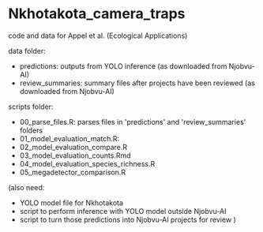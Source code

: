 # Nkhotakota_camera_traps
code and data for Appel et al. (Ecological Applications)


data folder: 
- predictions: outputs from YOLO inference (as downloaded from Njobvu-AI)
- review_summaries: summary files after projects have been reviewed (as downloaded from Njobvu-AI)

scripts folder:
- 00_parse_files.R: parses files in 'predictions' and 'review_summaries' folders
- 01_model_evaluation_match.R:
- 02_model_evaluation_compare.R
- 03_model_evaluation_counts.Rmd
- 04_model_evaluation_species_richness.R
- 05_megadetector_comparison.R

(also need: 
- YOLO model file for Nkhotakota
- script to perform inference with YOLO model outside Njobvu-AI
- script to turn those predictions into Njobvu-AI projects for review
)